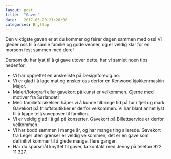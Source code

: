 ```yaml
---
layout: post
title:  "Gaver"
date:   2017-03-20 21:20:00
categories: Bryllup
---
```

Den viktigste gaven er at du kommer og feirer dagen sammen med oss! Vi gleder oss til å samle familie og gode venner, og er veldig klar for en morsom fest sammen med dere!

Dersom du har lyst til å gi gave utover dette, har vi samlet noen tips nedenfor.

 - Vi har opprettet en ønskeliste på Designforevig.no. 
 - Vi er glad i å lage mat og ønsker oss derfor en Kenwood kjøkkenmaskin Major.
 - Maleri/fotografi eller gavekort på kunst er velkommen. Gjerne med motiver fra Sørlandet!
 - Med familieforøkelsen håper vi å kunne tilbringe tid på tur i fjell og mark. Gavekort på friluftsbutikker er derfor velkommen. Vi har blant annet lyst til å kjøpe telt/soveposer til familien.
 - Vi er veldig glad i å gå på konserter. Gavekort på Billettservice er derfor velkommen. 
 - Vi har bodd sammen i mange år, og har mange ting allerede. Gavekort fra Leger uten grenser er veldig velkommen, det er en gave som definitivt kommer til å glede mange, flere ganger. 
 - Har du spørsmål knyttet til gaver, ta kontakt med Jenny på telefon 922 11 327.

